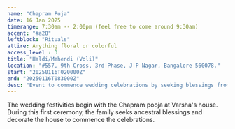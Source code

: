 ```yaml
---
name: "Chapram Puja"
date: 16 Jan 2025
timerange: 7:30am -- 2:00pm (feel free to come around 9:30am)
accent: "#a28"
leftblock: "Rituals"
attire: Anything floral or colorful
access_level : 3
title: "Haldi/Mehendi (Voli)"
location: "#557, 9th Cross, 3rd Phase, J P Nagar, Bangalore 560078."
start: "20250116T020000Z"
end: "20250116T083000Z"
desc: "Event to commence wedding celebrations by seeking blessings from ancestors."
---
```

The wedding festivities begin with the Chapram pooja at Varsha's house. During this first ceremony, the family seeks ancestral blessings and decorate the house to commence the celebrations. 